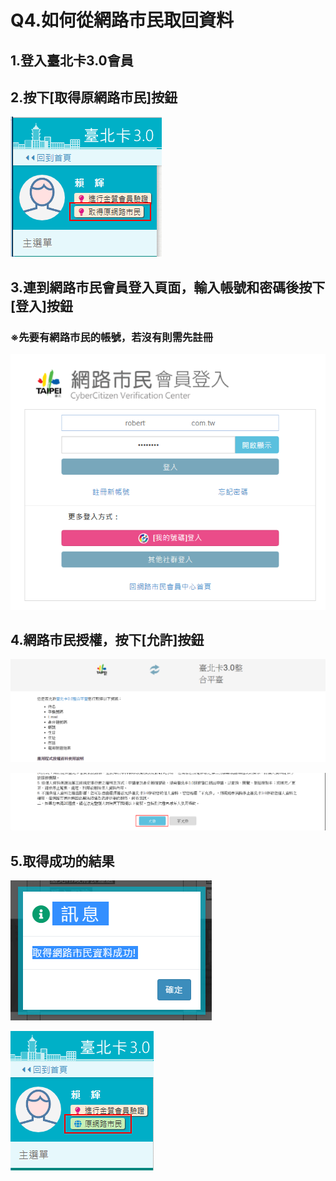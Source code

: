 # Q4.如何從網路市民取回資料

## 1.登入臺北卡3.0會員

## 2.按下\[取得原網路市民\]按鈕

![](../.gitbook/assets/an-niu.png)

## 3.連到網路市民會員登入頁面，輸入帳號和密碼後按下\[登入\]按鈕

### ※先要有網路市民的帳號，若沒有則需先註冊

![&#x8F38;&#x5165;&#x5E33;&#x865F;&#x548C;&#x5BC6;&#x78BC;](../.gitbook/assets/ren-zheng.png)

## 4.網路市民授權，按下\[允許\]按鈕

![](../.gitbook/assets/wang-lu-shi-min-shou-quan-shuo-ming.png)

![&#x6309;&#x4E0B;&#x5141;&#x8A31;&#x6309;&#x9215;](../.gitbook/assets/wang-lu-shi-min-shou-quan-shuo-ming-confirm.png)

## 5.取得成功的結果

![&#x81FA;&#x5317;&#x5361;3.0&#x756B;&#x9762;&#x986F;&#x793A;&#x6210;&#x529F;&#x8A0A;&#x606F;](../.gitbook/assets/cheng-gong.png)

![&#x6309;&#x9215;&#x540D;&#x7A31;&#x5DF2;&#x8B8A;&#x66F4;&#x70BA;&#x539F;&#x7DB2;&#x8DEF;&#x5E02;&#x6C11;&#x4E14;&#x4E0D;&#x80FD;&#x6309;](../.gitbook/assets/tpcd-cheng-gong.png)

  




